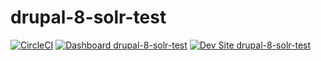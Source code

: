# drupal-8-solr-test

[![CircleCI](https://circleci.com/gh/mostafizpantheon/drupal-8-solr-test.svg?style=shield)](https://circleci.com/gh/mostafizpantheon/drupal-8-solr-test)
[![Dashboard drupal-8-solr-test](https://img.shields.io/badge/dashboard-drupal_8_solr_test-yellow.svg)](https://dashboard.pantheon.io/sites/a38f6670-397b-42b4-a411-7d18af823fd2#dev/code)
[![Dev Site drupal-8-solr-test](https://img.shields.io/badge/site-drupal_8_solr_test-blue.svg)](http://dev-drupal-8-solr-test.pantheonsite.io/)